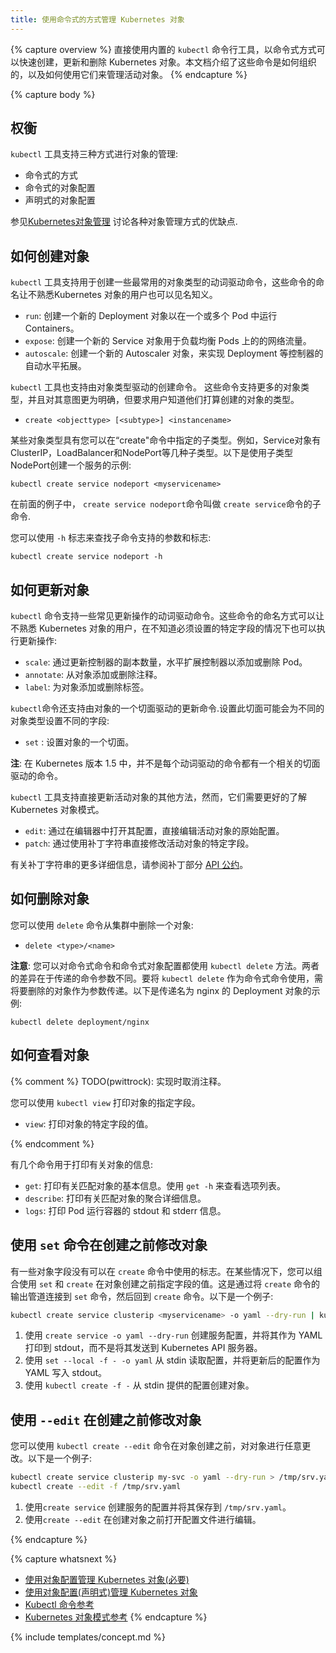 ```yaml
---
title: 使用命令式的方式管理 Kubernetes 对象
---
```


{% capture overview %}
直接使用内置的 `kubectl` 命令行工具，以命令式方式可以快速创建，更新和删除 Kubernetes 对象。本文档介绍了这些命令是如何组织的，以及如何使用它们来管理活动对象。
{% endcapture %}

{% capture body %}

## 权衡

`kubectl` 工具支持三种方式进行对象的管理:

* 命令式的方式
* 命令式的对象配置
* 声明式的对象配置

参见[Kubernetes对象管理](/docs/concepts/tools/kubectl/object-management-overview/)
讨论各种对象管理方式的优缺点.

## 如何创建对象

`kubectl` 工具支持用于创建一些最常用的对象类型的动词驱动命令，这些命令的命名让不熟悉Kubernetes 对象的用户也可以见名知义。

- `run`: 创建一个新的 Deployment 对象以在一个或多个 Pod 中运行 Containers。
- `expose`: 创建一个新的 Service 对象用于负载均衡 Pods 上的的网络流量。
- `autoscale`: 创建一个新的 Autoscaler 对象，来实现 Deployment 等控制器的自动水平拓展。

`kubectl` 工具也支持由对象类型驱动的创建命令。 这些命令支持更多的对象类型，并且对其意图更为明确，但要求用户知道他们打算创建的对象的类型。

 - `create <objecttype> [<subtype>] <instancename>`

某些对象类型具有您可以在“create"命令中指定的子类型。例如，Service对象有ClusterIP，LoadBalancer和NodePort等几种子类型。以下是使用子类型NodePort创建一个服务的示例:

```shell
kubectl create service nodeport <myservicename>
```

在前面的例子中， `create service nodeport`命令叫做 `create service`命令的子命令.

您可以使用 `-h` 标志来查找子命令支持的参数和标志:

```shell
kubectl create service nodeport -h
```

## 如何更新对象

`kubectl` 命令支持一些常见更新操作的动词驱动命令。这些命令的命名方式可以让不熟悉 Kubernetes 对象的用户，在不知道必须设置的特定字段的情况下也可以执行更新操作:

 - `scale`: 通过更新控制器的副本数量，水平扩展控制器以添加或删除 Pod。
 - `annotate`: 从对象添加或删除注释。
 - `label`: 为对象添加或删除标签。

`kubectl`命令还支持由对象的一个​​切面驱动的更新命令.设置此切面可能会为不同的对象类型设置不同的字段:

 - `set` <field>: 设置对象的一个​​切面。

**注**: 在 Kubernetes 版本 1.5 中，并不是每个动词驱动的命令都有一个相关的切面驱动的命令。

`kubectl` 工具支持直接更新活动对象的其他方法，然而，它们需要更好的了解 Kubernetes 对象模式。

- `edit`: 通过在编辑器中打开其配置，直接编辑活动对象的原始配置。
- `patch`: 通过使用补丁字符串直接修改活动对象的特定字段。

有关补丁字符串的更多详细信息，请参阅补丁部分
[API 公约](https://github.com/kubernetes/community/blob/master/contributors/devel/api-conventions.md#patch-operations)。

## 如何删除对象

您可以使用 `delete` 命令从集群中删除一个对象:

 - `delete <type>/<name>`

 **注意**: 您可以对命令式命令和命令式对象配置都使用 `kubectl delete` 方法。两者的差异在于传递的命令参数不同。要将
 `kubectl delete` 作为命令式命令使用，需将要删除的对象作为参数传递。以下是传递名为 nginx 的 Deployment 对象的示例:

```shell
kubectl delete deployment/nginx
```

## 如何查看对象

{% comment %}
TODO(pwittrock): 实现时取消注释。

您可以使用 `kubectl view` 打印对象的指定字段。

- `view`: 打印对象的特定字段的值。

{% endcomment %}



有几个命令用于打印有关对象的信息:

- `get`: 打印有关匹配对象的基本信息。使用 `get -h` 来查看选项列表。
- `describe`: 打印有关匹配对象的聚合详细信息。
- `logs`: 打印 Pod 运行容器的 stdout 和 stderr 信息。

##  使用 `set` 命令在创建之前修改对象

有一些对象字段没有可以在 `create` 命令中使用的标志。在某些情况下，您可以组合使用 `set` 和 `create` 在对象创建之前指定字段的值。这是通过将 `create` 命令的输出管道连接到 `set` 命令，然后回到 `create` 命令。以下是一个例子:

```sh
kubectl create service clusterip <myservicename> -o yaml --dry-run | kubectl set selector --local -f - 'environment=qa' -o yaml | kubectl create -f -
```

1.  使用 `create service -o yaml --dry-run` 创建服务配置，并将其作为 YAML 打印到 stdout，而不是将其发送到 Kubernetes API 服务器。
1.  使用 `set --local -f - -o yaml` 从 stdin 读取配置，并将更新后的配置作为 YAML 写入 stdout。
1.  使用 `kubectl create -f -` 从 stdin 提供的配置创建对象。

## 使用 `--edit` 在创建之前修改对象

您可以使用 `kubectl create --edit` 命令在对象创建之前，对对象进行任意更改。以下是一个例子:

```sh
kubectl create service clusterip my-svc -o yaml --dry-run > /tmp/srv.yaml
kubectl create --edit -f /tmp/srv.yaml
```

1. 使用`create service` 创建服务的配置并将其保存到 `/tmp/srv.yaml`。
1. 使用`create --edit` 在创建对象之前打开配置文件进行编辑。


{% endcapture %}

{% capture whatsnext %}
 -  [使用对象配置管理 Kubernetes 对象(必要)](/docs/tutorials/object-management-kubectl/imperative-object-management-configuration/)
 -  [使用对象配置(声明式)管理 Kubernetes 对象](/docs/tutorials/object-management-kubectl/declarative-object-management-configuration/)
 -  [Kubectl 命令参考](/docs/user-guide/kubectl/v1.6/)
 -  [Kubernetes 对象模式参考](/docs/api-reference/{{page.version}}/)
 {% endcapture %}

 {% include templates/concept.md %}
